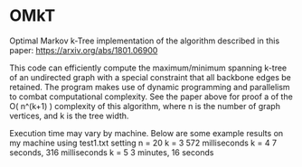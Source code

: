 # OMkT
Optimal Markov k-Tree implementation of the algorithm described in this paper: https://arxiv.org/abs/1801.06900

This code can efficiently compute the maximum/minimum spanning k-tree of an undirected graph with a special constraint that all backbone edges be retained. The program makes use of dynamic programming and parallelism to combat computational complexity. See the paper above for proof a of the O( n^(k+1) ) complexity of this algorithm, where n is the number of graph vertices, and k is the tree width.

Execution time may vary by machine. Below are some example results on my machine using test1.txt setting n = 20
k = 3  572 milliseconds
k = 4  7 seconds, 316 milliseconds
k = 5  3 minutes, 16 seconds
